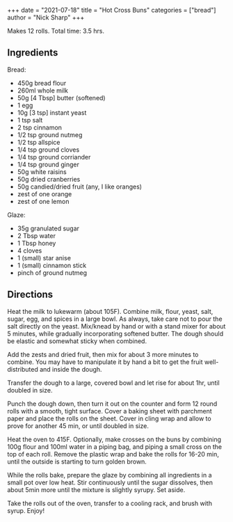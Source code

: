 +++
date = "2021-07-18"
title = "Hot Cross Buns"
categories = ["bread"]
author = "Nick Sharp"
+++

Makes 12 rolls. Total time: 3.5 hrs.

## Ingredients

Bread:

- 450g bread flour
- 260ml whole milk
- 50g [4 Tbsp] butter (softened)
- 1 egg
- 10g [3 tsp] instant yeast
- 1 tsp salt
- 2 tsp cinnamon
- 1/2 tsp ground nutmeg
- 1/2 tsp allspice
- 1/4 tsp ground cloves
- 1/4 tsp ground corriander
- 1/4 tsp ground ginger
- 50g white raisins
- 50g dried cranberries
- 50g candied/dried fruit (any, I like oranges)
- zest of one orange
- zest of one lemon

Glaze:

- 35g granulated sugar
- 2 Tbsp water
- 1 Tbsp honey
- 4 cloves
- 1 (small) star anise
- 1 (small) cinnamon stick
- pinch of ground nutmeg

## Directions

Heat the milk to lukewarm (about 105F). Combine milk, flour, yeast, salt, sugar, egg, and spices in a large bowl. As always, take care not to pour the salt directly on the yeast. Mix/knead by hand or with a stand mixer for about 5 minutes, while gradually incorporating softened butter. The dough should be elastic and somewhat sticky when combined.

Add the zests and dried fruit, then mix for about 3 more minutes to combine. You may have to manipulate it by hand a bit to get the fruit well-distributed and inside the dough.

Transfer the dough to a large, covered bowl and let rise for about 1hr, until doubled in size.

Punch the dough down, then turn it out on the counter and form 12 round rolls with a smooth, tight surface. Cover a baking sheet with parchment paper and place the rolls on the sheet. Cover in cling wrap and allow to prove for another 45 min, or until doubled in size.

Heat the oven to 415F. Optionally, make crosses on the buns by combining 100g flour and 100ml water in a piping bag, and piping a small cross on the top of each roll.  Remove the plastic wrap and bake the rolls for 16-20 min, until the outside is starting to turn golden brown.

While the rolls bake, prepare the glaze by combining all ingredients in a small pot over low heat. Stir continuously until the sugar dissolves, then about 5min more until the mixture is slightly syrupy. Set aside.

Take the rolls out of the oven, transfer to a cooling rack, and brush with syrup. Enjoy!
